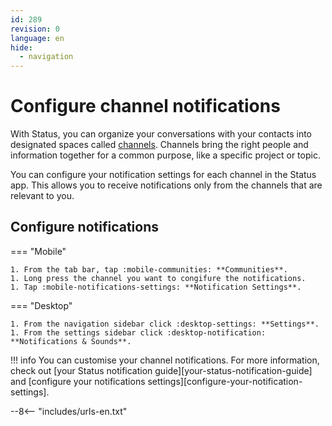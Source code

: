 ```yaml
---
id: 289
revision: 0
language: en
hide:
  - navigation
---
```


# Configure channel notifications

With Status, you can organize your conversations with your contacts into designated spaces called [channels](channels-your-quick-start-guide.md). Channels bring the right people and information together for a common purpose, like a specific project or topic.

You can configure your notification settings for each channel in the Status app. This allows you to receive notifications only from the channels that are relevant to you.

## Configure notifications

=== "Mobile"

    1. From the tab bar, tap :mobile-communities: **Communities**.
    1. Long press the channel you want to congifure the notifications.
    1. Tap :mobile-notifications-settings: **Notification Settings**.

=== "Desktop"

    1. From the navigation sidebar click :desktop-settings: **Settings**.
    1. From the settings sidebar click :desktop-notification: **Notifications & Sounds**.

!!! info
    You can customise your channel notifications. For more information, check out [your Status notification guide][your-status-notification-guide] and [configure your notifications settings][configure-your-notification-settings].

--8<-- "includes/urls-en.txt"
